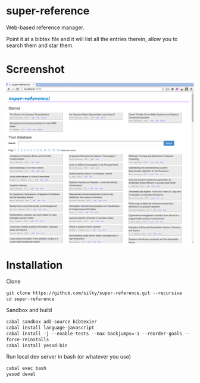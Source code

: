 # super-reference

Web-based reference manager.

Point it at a bibtex file and it will list all the entries therein, allow you to search them and star them.

# Screenshot

![](screenshot.png)

# Installation

Clone

````
git clone https://github.com/silky/super-reference.git --recursive
cd super-reference
````

Sandbox and build
````
cabal sandbox add-source bibtexier
cabal install language-javascript
cabal install -j --enable-tests --max-backjumps=-1 --reorder-goals --force-reinstalls
cabal install yesod-bin
````

Run local dev server in bash (or whatever you use)
````
cabal exec bash
yesod devel
````
